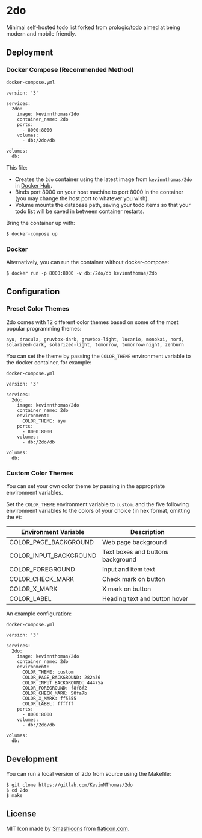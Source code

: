 # 2do
Minimal self-hosted todo list forked from [prologic/todo](https://github.com/prologic/todo) aimed at being modern and mobile friendly.

## Deployment

### Docker Compose (Recommended Method)
`docker-compose.yml`
```
version: '3'

services:
  2do:
    image: kevinnthomas/2do
    container_name: 2do
    ports:
      - 8000:8000
    volumes:
      - db:/2do/db

volumes:
  db:
```
This file:
* Creates the `2do` container using the latest image from `kevinnthomas/2do` in [Docker Hub](https://hub.docker.com/r/kevinnthomas/2do).
* Binds port 8000 on your host machine to port 8000 in the container (you may change the host port to whatever you wish).
* Volume mounts the database path, saving your todo items so that your todo list will be saved in between container restarts.

Bring the container up with:
```
$ docker-compose up
```

### Docker
Alternatively, you can run the container without docker-compose:
```
$ docker run -p 8000:8000 -v db:/2do/db kevinnthomas/2do
```

## Configuration

### Preset Color Themes
2do comes with 12 different color themes based on some of the most popular programming themes:
```
ayu, dracula, gruvbox-dark, gruvbox-light, lucario, monokai, nord, solarized-dark, solarized-light, tomorrow, tomorrow-night, zenburn
```

You can set the theme by passing the `COLOR_THEME` environment variable to the docker container, for example:

`docker-compose.yml`
```
version: '3'

services:
  2do:
    image: kevinnthomas/2do
    container_name: 2do
    environment:
      COLOR_THEME: ayu
    ports:
      - 8000:8000
    volumes:
      - db:/2do/db

volumes:
  db:
```

### Custom Color Themes
You can set your own color theme by passing in the appropriate environment variables.

Set the `COLOR_THEME` environment variable to `custom`, and the five following environment variables to the colors of your choice (in hex format, omitting the `#`):

| Environment Variable           | Description                       |
|--------------------------------|-----------------------------------|
| COLOR_PAGE_BACKGROUND          | Web page background               |
| COLOR_INPUT_BACKGROUND         | Text boxes and buttons background |
| COLOR_FOREGROUND               | Input and item text               |
| COLOR_CHECK_MARK               | Check mark on button              |
| COLOR_X_MARK                   | X mark on button                  |
| COLOR_LABEL                    | Heading text and button hover     |

An example configuration:

`docker-compose.yml`
```
version: '3'

services:
  2do:
    image: kevinnthomas/2do
    container_name: 2do
    environment:
      COLOR_THEME: custom
      COLOR_PAGE_BACKGROUND: 282a36
      COLOR_INPUT_BACKGROUND: 44475a
      COLOR_FOREGROUND: f8f8f2
      COLOR_CHECK_MARK: 50fa7b
      COLOR_X_MARK: ff5555
      COLOR_LABEL: ffffff
    ports:
      - 8000:8000
    volumes:
      - db:/2do/db

volumes:
  db:
```

## Development
You can run a local version of 2do from source using the Makefile:
```
$ git clone https://gitlab.com/KevinNThomas/2do
$ cd 2do
$ make
```

## License
MIT
Icon made by [Smashicons](https://smashicons.com/) from [flaticon.com](https://flaticon.com).
